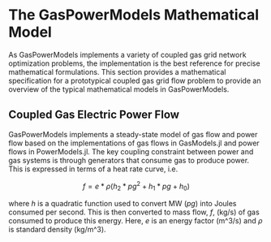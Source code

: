 # The GasPowerModels Mathematical Model
As GasPowerModels implements a variety of coupled gas grid network optimization problems, the implementation is the best reference for precise mathematical formulations.
This section provides a mathematical specification for a prototypical coupled gas grid flow problem to provide an overview of the typical mathematical models in GasPowerModels.

## Coupled Gas Electric Power Flow
GasPowerModels implements a steady-state model of gas flow and power flow based on the implementations of gas flows in GasModels.jl and power flows in PowerModels.jl.
The key coupling constraint between power and gas systems is through generators that consume gas to produce power.
This is expressed in terms of a heat rate curve, i.e.
```math
f = e * \rho (h_2 * pg^2 + h_1 * pg + h_0)
```
where $h$ is a quadratic function used to convert MW ($pg$) into Joules consumed per second.
This is then converted to mass flow, $f$, (kg/s) of gas consumed to produce this energy.
Here, $e$ is an energy factor (m^3/s) and $\rho$ is standard density (kg/m^3).

